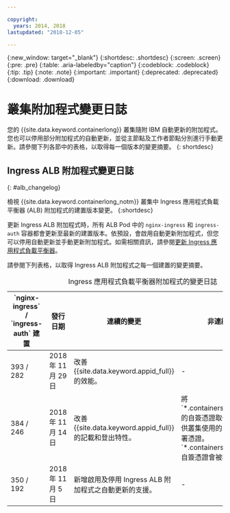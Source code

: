 ```yaml
---

copyright:
  years: 2014, 2018
lastupdated: "2018-12-05"

---
```


{:new_window: target="_blank"}
{:shortdesc: .shortdesc}
{:screen: .screen}
{:pre: .pre}
{:table: .aria-labeledby="caption"}
{:codeblock: .codeblock}
{:tip: .tip}
{:note: .note}
{:important: .important}
{:deprecated: .deprecated}
{:download: .download}


# 叢集附加程式變更日誌

您的 {{site.data.keyword.containerlong}} 叢集隨附 IBM 自動更新的附加程式。您也可以停用部分附加程式的自動更新，並從主節點及工作者節點分別進行手動更新。請參閱下列各節中的表格，以取得每一個版本的變更摘要。
{: shortdesc}

## Ingress ALB 附加程式變更日誌
{: #alb_changelog}

檢視 {{site.data.keyword.containerlong_notm}} 叢集中 Ingress 應用程式負載平衡器 (ALB) 附加程式的建置版本變更。
{:shortdesc}

更新 Ingress ALB 附加程式時，所有 ALB Pod 中的 `nginx-ingress` 和 `ingress-auth` 容器都會更新至最新的建置版本。依預設，會啟用自動更新附加程式，但您可以停用自動更新並手動更新附加程式。如需相關資訊，請參閱[更新 Ingress 應用程式負載平衡器](cs_cluster_update.html#alb)。

請參閱下列表格，以取得 Ingress ALB 附加程式之每一個建置的變更摘要。

<table summary="Ingress 應用程式負載平衡器附加程式的建置變更概觀">
<caption>Ingress 應用程式負載平衡器附加程式的變更日誌</caption>
<thead>
<tr>
<th>`nginx-ingress` / `ingress-auth` 建置</th>
<th>發行日期</th>
<th>連續的變更</th>
<th>非連續的變更</th>
</tr>
</thead>
<tbody>
<tr>
<td>393 / 282</td>
<td>2018 年 11 月 29 日</td>
<td>改善 {{site.data.keyword.appid_full}} 的效能。</td>
<td>-</td>
</tr>
<tr>
<td>384 / 246</td>
<td>2018 年 11 月 14 日</td>
<td>改善 {{site.data.keyword.appid_full}} 的記載和登出特性。</td>
<td>將 `*.containers.mybluemix.net` 的自簽憑證取代為自動產生並供叢集使用的 LetsEncrypt 簽署憑證。`*.containers.mybluemix.net` 自簽憑證會被移除。</td>
</tr>
<tr>
<td>350 / 192</td>
<td>2018 年 11 月 5 日</td>
<td>新增啟用及停用 Ingress ALB 附加程式之自動更新的支援。</td>
<td>-</td>
</tr>
</tbody>
</table>
